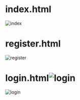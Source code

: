 # index.html
![index](https://github.com/wldhks1959/TLTS/assets/69555890/a28e3a19-f55c-4924-9b71-d0c4afe292e2)

# register.html
![register](https://github.com/wldhks1959/TLTS/assets/69555890/262b8f1b-499f-4888-a227-682373f12a18)

# login.html![login](https://github.com/wldhks1959/TLTS/assets/69555890/4296cd19-d441-4906-81d0-e1f487d0687e)
![login](https://github.com/wldhks1959/TLTS/assets/69555890/0daf9543-c817-43a6-8f48-60e6b2abdf97)
